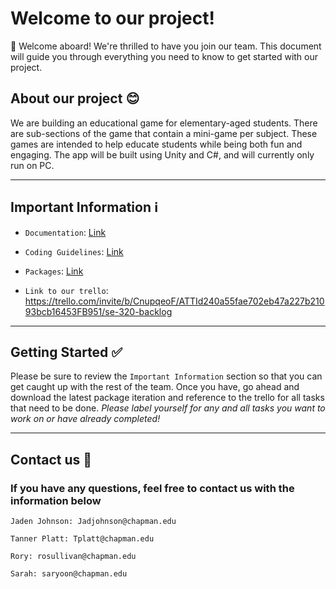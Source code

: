 # Welcome to our project!

🎉 Welcome aboard! We're thrilled to have you join our team. This document will guide you through everything you need to know to get started with our project.

## About our project 😊

We are building an educational game for elementary-aged students. There are sub-sections of the game that contain a mini-game per subject. These games are intended to help educate students while being both fun and engaging. The app will be built using Unity and C#, and will currently only run on PC.

---

## Important Information ℹ️

- `Documentation`: [Link](/DesignDocument.md)

- `Coding Guidelines`: [Link](/CodeReviewGuidelines.md)

- `Packages`: [Link](/packages)

- `Link to our trello`: https://trello.com/invite/b/CnupqeoF/ATTId240a55fae702eb47a227b21093bcb16453FB951/se-320-backlog
---


## Getting Started ✅

Please be sure to review the `Important Information` section so that you can get caught up with the rest of the team. Once you have, go ahead and download the latest package iteration and reference to the trello for all tasks that need to be done. *Please label yourself for any and all tasks you want to work on or have already completed!*

---

## Contact us 📳

### If you have any questions, feel free to contact us with the information below

```
Jaden Johnson: Jadjohnson@chapman.edu

Tanner Platt: Tplatt@chapman.edu

Rory: rosullivan@chapman.edu

Sarah: saryoon@chapman.edu
